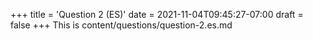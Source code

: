 +++
title = 'Question 2 (ES)'
date = 2021-11-04T09:45:27-07:00
draft = false
+++
This is content/questions/question-2.es.md
